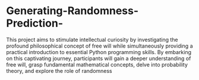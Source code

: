 # Generating-Randomness-Prediction-

This project aims to stimulate intellectual curiosity by investigating the profound philosophical concept of free will while simultaneously providing a practical introduction to essential Python programming skills. By embarking on this captivating journey, participants will gain a deeper understanding of free will, grasp fundamental mathematical concepts, delve into probability theory, and explore the role of randomness
